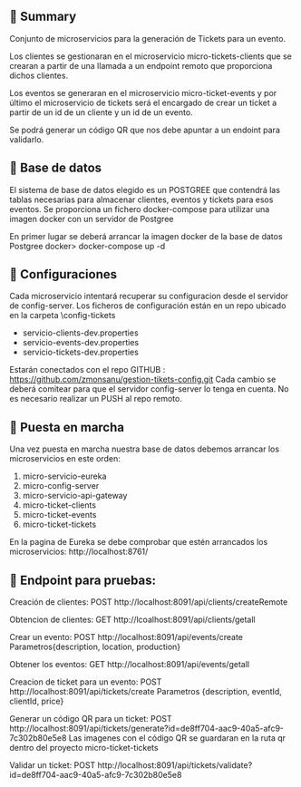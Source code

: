 ## 📜 Summary
Conjunto de microservicios para la generación de Tickets para un evento.

Los clientes se gestionaran en el microservicio micro-tickets-clients que se crearan a partir de una llamada a un endpoint
remoto que proporciona dichos clientes.

Los eventos se generaran en el microservicio micro-ticket-events y por último
el microservicio de tickets será el encargado de crear un ticket a partir 
de un id de un cliente y un id de un evento.

Se podrá generar un código QR que nos debe apuntar a un endoint para validarlo.

## 📜 Base de datos
El sistema de base de datos elegido es un POSTGREE que contendrá las tablas necesarias
para almacenar clientes, eventos y tickets para esos eventos.
Se proporciona un fichero docker-compose para utilizar una imagen docker con un servidor de Postgree

En primer lugar se deberá arrancar la imagen docker de la base de datos Postgree
docker> docker-compose up -d

## 📜 Configuraciones
Cada microservicio intentará recuperar su configuracion desde el servidor de config-server. 
Los ficheros de configuración están en un repo ubicado en la carpeta
\config-tickets
- servicio-clients-dev.properties
- servicio-events-dev.properties
- servicio-tickets-dev.properties

Estarán conectados con el repo GITHUB :
https://github.com/zmonsanu/gestion-tikets-config.git
Cada cambio se deberá comitear para que el servidor config-server lo tenga en cuenta.
No es necesario realizar un PUSH al repo remoto.

## 📜 Puesta en marcha
Una vez puesta en marcha nuestra base de datos debemos arrancar los microservicios en este orden:
1) micro-servicio-eureka
2) micro-config-server
3) micro-servicio-api-gateway
4) micro-ticket-clients
5) micro-ticket-events
6) micro-ticket-tickets

En la pagina de Eureka se debe comprobar que estén arrancados los microservicios:
   http://localhost:8761/

## 📜 Endpoint para pruebas:
Creación de clientes:
POST http://localhost:8091/api/clients/createRemote

Obtencion de clientes:
GET http://lcoalhost:8091/api/clients/getall

Crear un evento:
POST http://localhost:8091/api/events/create
Parametros{description, location, production}

Obtener los eventos:
GET  http://localhost:8091/api/events/getall

Creacion de ticket para un evento:
POST  http://localhost:8091/api/tickets/create
Parametros {description, eventId, clientId, price}

Generar un código QR para un ticket:
POST  http://localhost:8091/api/tickets/generate?id=de8ff704-aac9-40a5-afc9-7c302b80e5e8
Las imagenes con el código QR se guardaran en la ruta qr dentro del proyecto micro-ticket-tickets

Validar un ticket:
POST  http://localhost:8091/api/tickets/validate?id=de8ff704-aac9-40a5-afc9-7c302b80e5e8